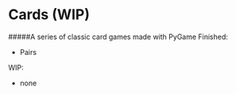 # Cards (WIP)

#####A series of classic card games made with PyGame
Finished:
- Pairs

WIP:
- none

 